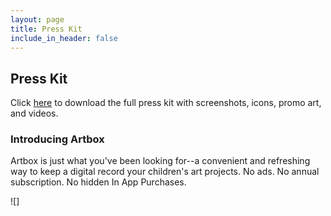 ```yaml
---
layout: page
title: Press Kit
include_in_header: false
---
```


## Press Kit
Click [here](https://www.icloud.com/iclouddrive/0SfLqT0q1ENFF-WklQ5TLwRkQ#Artbox_Press_Kit) to download the full press kit with screenshots, icons, promo art, and videos.

### Introducing Artbox
Artbox is just what you've been looking for--a convenient and refreshing way to keep a digital record your children's art projects. No ads. No annual subscription. No hidden In App Purchases.

![]
